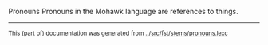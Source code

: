 Pronouns
Pronouns in the Mohawk language are references to things.


* * *
<small>This (part of) documentation was generated from [../src/fst/stems/pronouns.lexc](http://github.com/giellalt/lang-moh/blob/main/../src/fst/stems/pronouns.lexc)</small>